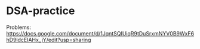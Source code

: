 # DSA-practice
Problems: https://docs.google.com/document/d/1JqntSQIUiqR9tDuSrxmNYV0B9WxF6hD9ldcEIAHx_jY/edit?usp=sharing
